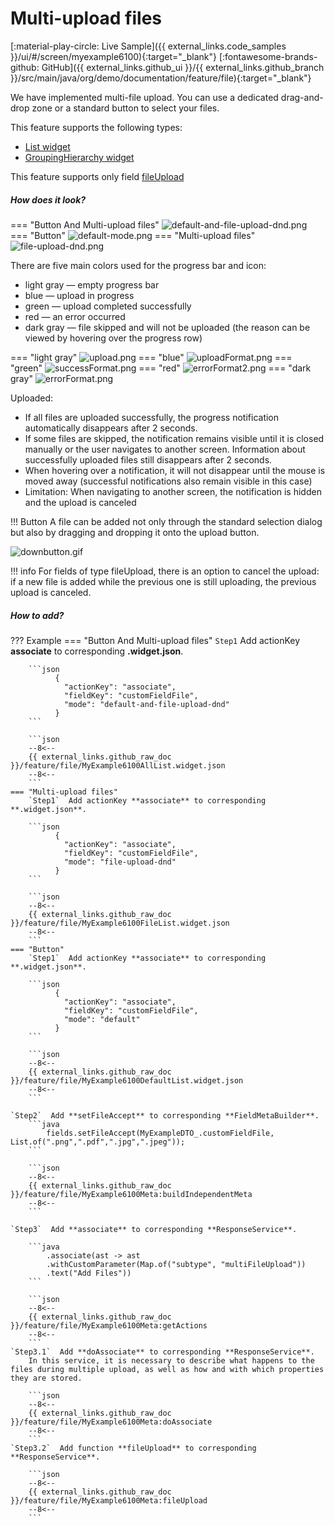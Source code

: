# Multi-upload files

[:material-play-circle: Live Sample]({{ external_links.code_samples }}/ui/#/screen/myexample6100){:target="_blank"}
[:fontawesome-brands-github: GitHub]({{ external_links.github_ui }}/{{ external_links.github_branch }}/src/main/java/org/demo/documentation/feature/file){:target="_blank"}

We have implemented multi-file upload. You can use a dedicated drag-and-drop zone or a standard button to select your files.

This feature supports the following types:

* [List widget](/widget/type/list/list)
* [GroupingHierarchy widget](/widget/type/groupinghierarchy/groupinghierarchy)

This feature supports only field [fileUpload](/widget/fields/field/fileUpload/fileUpload)

##### How does it look?
=== "Button And Multi-upload files"
    ![default-and-file-upload-dnd.png](default-and-file-upload-dnd.png)
=== "Button"
    ![default-mode.png](default-mode.png)
=== "Multi-upload files"
    ![file-upload-dnd.png](file-upload-dnd.png)

There are five main colors used for the progress bar and icon:

* light gray — empty progress bar
* blue — upload in progress
* green — upload completed successfully
* red — an error occurred
* dark gray — file skipped and will not be uploaded (the reason can be viewed by hovering over the progress row)

=== "light gray"
    ![upload.png](upload.png)
=== "blue"
    ![uploadFormat.png](uploadFormat.png)
=== "green"
    ![successFormat.png](successFormat.png)
=== "red"
    ![errorFormat2.png](errorFormat2.png)
=== "dark gray"
    ![errorFormat.png](errorFormat.png)

Uploaded:

* If all files are uploaded successfully, the progress notification automatically disappears after 2 seconds.
* If some files are skipped, the notification remains visible until it is closed manually or the user navigates to another screen. Information about successfully uploaded files still disappears after 2 seconds.
* When hovering over a notification, it will not disappear until the mouse is moved away (successful notifications also remain visible in this case)
* Limitation: When navigating to another screen, the notification is hidden and the upload is canceled

!!! Button
    A file can be added not only through the standard selection dialog but also by dragging and dropping it onto the upload button.

![downbutton.gif](downbutton.gif)

!!! info
    For fields of type fileUpload, there is an option to cancel the upload: if a new file is added while the previous one is still uploading, the previous upload is canceled.

##### How to add?

??? Example
    === "Button And Multi-upload files"
        `Step1`  Add actionKey **associate** to corresponding **.widget.json**.

        ```json
              {
                "actionKey": "associate",
                "fieldKey": "customFieldFile",
                "mode": "default-and-file-upload-dnd"
              }
        ```
        
        ```json
        --8<--
        {{ external_links.github_raw_doc }}/feature/file/MyExample6100AllList.widget.json
        --8<--
        ``` 
    === "Multi-upload files"
        `Step1`  Add actionKey **associate** to corresponding **.widget.json**.
    
        ```json
              {
                "actionKey": "associate",
                "fieldKey": "customFieldFile",
                "mode": "file-upload-dnd"
              }
        ```
        
        ```json
        --8<--
        {{ external_links.github_raw_doc }}/feature/file/MyExample6100FileList.widget.json
        --8<--
        ``` 
    === "Button"
        `Step1`  Add actionKey **associate** to corresponding **.widget.json**.
    
        ```json
              {
                "actionKey": "associate",
                "fieldKey": "customFieldFile",
                "mode": "default"
              }
        ```
        
        ```json
        --8<--
        {{ external_links.github_raw_doc }}/feature/file/MyExample6100DefaultList.widget.json
        --8<--
        ``` 

    `Step2`  Add **setFileAccept** to corresponding **FieldMetaBuilder**.
        ```java
            fields.setFileAccept(MyExampleDTO_.customFieldFile, List.of(".png",".pdf",".jpg",".jpeg"));
        ```
    
        ```json
        --8<--
        {{ external_links.github_raw_doc }}/feature/file/MyExample6100Meta:buildIndependentMeta
        --8<--
        ```

    `Step3`  Add **associate** to corresponding **ResponseService**.
        
        ```java
            .associate(ast -> ast
            .withCustomParameter(Map.of("subtype", "multiFileUpload"))
            .text("Add Files"))
        ```
    
        ```json
        --8<--
        {{ external_links.github_raw_doc }}/feature/file/MyExample6100Meta:getActions
        --8<--
        ```
    `Step3.1`  Add **doAssociate** to corresponding **ResponseService**. 
        In this service, it is necessary to describe what happens to the files during multiple upload, as well as how and with which properties they are stored.

        ```json
        --8<--
        {{ external_links.github_raw_doc }}/feature/file/MyExample6100Meta:doAssociate
        --8<--
        ```
    `Step3.2`  Add function **fileUpload** to corresponding **ResponseService**.
    
        ```json
        --8<--
        {{ external_links.github_raw_doc }}/feature/file/MyExample6100Meta:fileUpload
        --8<--
        ```